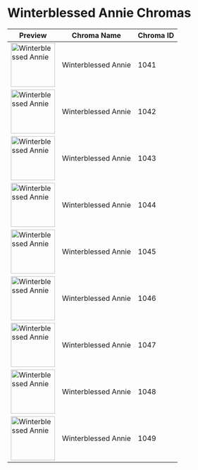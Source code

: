 # Winterblessed Annie Chromas

| Preview | Chroma Name | Chroma ID |
|---|---|---|
| <img src='https://raw.communitydragon.org/latest/plugins/rcp-be-lol-game-data/global/default/v1/champion-chroma-images/1/1041.png' alt='Winterblessed Annie' width='100'> | Winterblessed Annie | 1041 |
| <img src='https://raw.communitydragon.org/latest/plugins/rcp-be-lol-game-data/global/default/v1/champion-chroma-images/1/1042.png' alt='Winterblessed Annie' width='100'> | Winterblessed Annie | 1042 |
| <img src='https://raw.communitydragon.org/latest/plugins/rcp-be-lol-game-data/global/default/v1/champion-chroma-images/1/1043.png' alt='Winterblessed Annie' width='100'> | Winterblessed Annie | 1043 |
| <img src='https://raw.communitydragon.org/latest/plugins/rcp-be-lol-game-data/global/default/v1/champion-chroma-images/1/1044.png' alt='Winterblessed Annie' width='100'> | Winterblessed Annie | 1044 |
| <img src='https://raw.communitydragon.org/latest/plugins/rcp-be-lol-game-data/global/default/v1/champion-chroma-images/1/1045.png' alt='Winterblessed Annie' width='100'> | Winterblessed Annie | 1045 |
| <img src='https://raw.communitydragon.org/latest/plugins/rcp-be-lol-game-data/global/default/v1/champion-chroma-images/1/1046.png' alt='Winterblessed Annie' width='100'> | Winterblessed Annie | 1046 |
| <img src='https://raw.communitydragon.org/latest/plugins/rcp-be-lol-game-data/global/default/v1/champion-chroma-images/1/1047.png' alt='Winterblessed Annie' width='100'> | Winterblessed Annie | 1047 |
| <img src='https://raw.communitydragon.org/latest/plugins/rcp-be-lol-game-data/global/default/v1/champion-chroma-images/1/1048.png' alt='Winterblessed Annie' width='100'> | Winterblessed Annie | 1048 |
| <img src='https://raw.communitydragon.org/latest/plugins/rcp-be-lol-game-data/global/default/v1/champion-chroma-images/1/1049.png' alt='Winterblessed Annie' width='100'> | Winterblessed Annie | 1049 |
